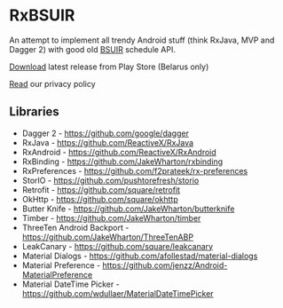 # RxBSUIR
An attempt to implement all trendy Android stuff (think RxJava, MVP and Dagger 2) with good old [BSUIR](http://www.bsuir.by/schedule/API.xhtml) schedule API.

[Download](https://play.google.com/store/apps/details?id=by.toggi.rxbsuir) latest release from Play Store (Belarus only)

[Read](docs/privacy_policy.md) our privacy policy

## Libraries
* Dagger 2 - https://github.com/google/dagger
* RxJava - https://github.com/ReactiveX/RxJava
* RxAndroid - https://github.com/ReactiveX/RxAndroid
* RxBinding - https://github.com/JakeWharton/rxbinding
* RxPreferences - https://github.com/f2prateek/rx-preferences
* StorIO - https://github.com/pushtorefresh/storio
* Retrofit - https://github.com/square/retrofit
* OkHttp - https://github.com/square/okhttp
* Butter Knife - https://github.com/JakeWharton/butterknife
* Timber - https://github.com/JakeWharton/timber
* ThreeTen Android Backport - https://github.com/JakeWharton/ThreeTenABP
* LeakCanary - https://github.com/square/leakcanary
* Material Dialogs - https://github.com/afollestad/material-dialogs
* Material Preference - https://github.com/jenzz/Android-MaterialPreference
* Material DateTime Picker - https://github.com/wdullaer/MaterialDateTimePicker
